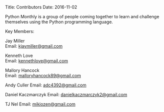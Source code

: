 Title: Contributors
Date: 2016-11-02

Python Monthly is a group of people coming together to learn and challenge themselves using the Python programming language.

Key Members:

Jay Miller  
Email: kjaymiller@gmail.com

Kenneth Love  
Email: kennethlove@gmail.com

Mallory Hancock  
Email: malloryhancock89@gmail.com

Andy Culler
Email: adc4392@gmail.com

Daniel Kaczmarczyk
Email: danielkaczmarczyk2@gmail.com

TJ Nel
Email: mikiozen@gmail.com